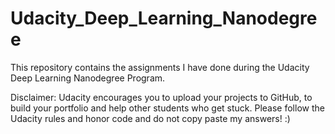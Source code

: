 # Udacity_Deep_Learning_Nanodegree
This repository contains the assignments I have done during the Udacity Deep Learning Nanodegree Program. 

Disclaimer: Udacity encourages you to upload your projects to GitHub, to build your portfolio and help other students who get stuck. Please follow the Udacity rules and honor code and do not copy paste my answers! :) 
